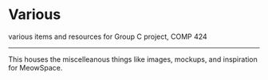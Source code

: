 # Various
various items and resources for Group C project, COMP 424

***

This houses the miscelleanous things like images, mockups, and inspiration for MeowSpace. 
